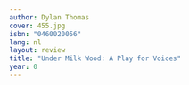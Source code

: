 ```yaml
---
author: Dylan Thomas
cover: 455.jpg
isbn: "0460020056"
lang: nl
layout: review
title: "Under Milk Wood: A Play for Voices"
year: 0
---
```


